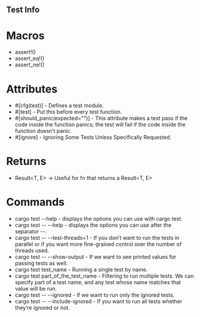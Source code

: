 ## Test Info
# Macros
* assert!()
* assert_eq!()
* assert_ne!()

# Attributes
* #[cfg(test)] - Defines a test module.
* #[test] - Put this before every test function.
* #[should_panic(expected="")] - This attribute makes a test pass if the code inside the function panics; the test will fail if the code inside the function doesn’t panic.
* #[ignore] - Ignoring Some Tests Unless Specifically Requested.

# Returns
* Result<T, E> -> Useful for fn that returns a Result<T, E>

# Commands
* cargo test --help                 - displays the options you can use with cargo test.
* cargo test -- --help              - displays the options you can use after the separator --.
* cargo test -- --test-threads=1    - If you don’t want to run the tests in parallel or if you want more fine-grained control over the number of threads used.
* cargo test -- --show-output       - If we want to see printed values for passing tests as well.
* cargo test test_name              - Running a single test by name.
* cargo test part_of_the_test_name  - Filtering to run multiple tests. We can specify part of a test name, and any test whose name matches that value will be run.
* cargo test -- --ignored           - If we want to run only the ignored tests.
* cargo test -- --include-ignored   - If you want to run all tests whether they’re ignored or not.

